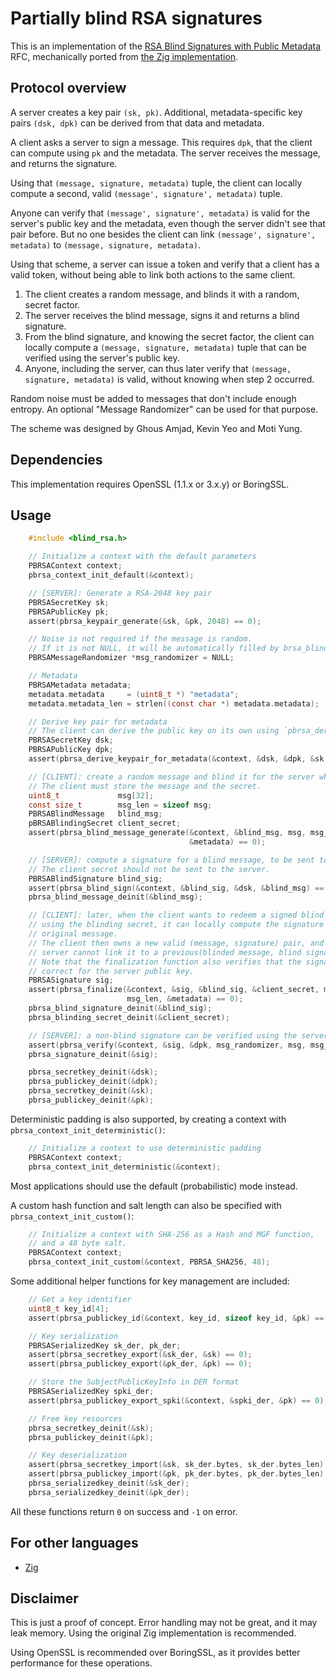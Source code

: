 # Partially blind RSA signatures

This is an implementation of the [RSA Blind Signatures with Public Metadata](https://eprint.iacr.org/2023/1199) RFC, mechanically ported from [the Zig implementation](https://github.com/jedisct1/zig-rsa-blind-signatures).

## Protocol overview

A server creates a key pair `(sk, pk)`. Additional, metadata-specific key pairs `(dsk, dpk)` can be derived from that data and metadata.

A client asks a server to sign a message. This requires `dpk`, that the client can compute using `pk` and the metadata. The server receives the message, and returns the signature.

Using that `(message, signature, metadata)` tuple, the client can locally compute a second, valid `(message', signature', metadata)` tuple.

Anyone can verify that `(message', signature', metadata)` is valid for the server's public key and the metadata, even though the server didn't see that pair before.
But no one besides the client can link `(message', signature', metadata)` to `(message, signature, metadata)`.

Using that scheme, a server can issue a token and verify that a client has a valid token, without being able to link both actions to the same client.

1. The client creates a random message, and blinds it with a random, secret factor.
2. The server receives the blind message, signs it and returns a blind signature.
3. From the blind signature, and knowing the secret factor, the client can locally compute a `(message, signature, metadata)` tuple that can be verified using the server's public key.
4. Anyone, including the server, can thus later verify that `(message, signature, metadata)` is valid, without knowing when step 2 occurred.

Random noise must be added to messages that don't include enough entropy. An optional "Message Randomizer" can be used for that purpose.

The scheme was designed by Ghous Amjad, Kevin Yeo and Moti Yung.

## Dependencies

This implementation requires OpenSSL (1.1.x or 3.x.y) or BoringSSL.

## Usage

```c
    #include <blind_rsa.h>

    // Initialize a context with the default parameters
    PBRSAContext context;
    pbrsa_context_init_default(&context);

    // [SERVER]: Generate a RSA-2048 key pair
    PBRSASecretKey sk;
    PBRSAPublicKey pk;
    assert(pbrsa_keypair_generate(&sk, &pk, 2048) == 0);

    // Noise is not required if the message is random.
    // If it is not NULL, it will be automatically filled by brsa_blind_sign().
    PBRSAMessageRandomizer *msg_randomizer = NULL;

    // Metadata
    PBRSAMetadata metadata;
    metadata.metadata     = (uint8_t *) "metadata";
    metadata.metadata_len = strlen((const char *) metadata.metadata);    

    // Derive key pair for metadata
    // The client can derive the public key on its own using `pbrsa_derive_publickey_for_metadata()`
    PBRSASecretKey dsk;
    PBRSAPublicKey dpk;
    assert(pbrsa_derive_keypair_for_metadata(&context, &dsk, &dpk, &sk, &pk, &metadata) == 0);    

    // [CLIENT]: create a random message and blind it for the server whose public key is `pk`.
    // The client must store the message and the secret.
    uint8_t             msg[32];
    const size_t        msg_len = sizeof msg;
    PBRSABlindMessage   blind_msg;
    pBRSABlindingSecret client_secret;
    assert(pbrsa_blind_message_generate(&context, &blind_msg, msg, msg_len, &client_secret, &dpk,
                                        &metadata) == 0);

    // [SERVER]: compute a signature for a blind message, to be sent to the client.
    // The client secret should not be sent to the server.
    PBRSABlindSignature blind_sig;
    assert(pbrsa_blind_sign(&context, &blind_sig, &dsk, &blind_msg) == 0);
    pbrsa_blind_message_deinit(&blind_msg);

    // [CLIENT]: later, when the client wants to redeem a signed blind message,
    // using the blinding secret, it can locally compute the signature of the
    // original message.
    // The client then owns a new valid (message, signature) pair, and the
    // server cannot link it to a previous(blinded message, blind signature) pair.
    // Note that the finalization function also verifies that the signature is
    // correct for the server public key.
    PBRSASignature sig;
    assert(pbrsa_finalize(&context, &sig, &blind_sig, &client_secret, msg_randomizer, &dpk, msg,
                          msg_len, &metadata) == 0);
    pbrsa_blind_signature_deinit(&blind_sig);
    pbrsa_blinding_secret_deinit(&client_secret);

    // [SERVER]: a non-blind signature can be verified using the server's public key.
    assert(pbrsa_verify(&context, &sig, &dpk, msg_randomizer, msg, msg_len, &metadata) == 0);
    pbrsa_signature_deinit(&sig);

    pbrsa_secretkey_deinit(&dsk);
    pbrsa_publickey_deinit(&dpk);
    pbrsa_secretkey_deinit(&sk);
    pbrsa_publickey_deinit(&pk);
```

Deterministic padding is also supported, by creating a context with `pbrsa_context_init_deterministic()`:

```c
    // Initialize a context to use deterministic padding
    PBRSAContext context;
    pbrsa_context_init_deterministic(&context);
```

Most applications should use the default (probabilistic) mode instead.

A custom hash function and salt length can also be specified with `pbrsa_context_init_custom()`:

```c
    // Initialize a context with SHA-256 as a Hash and MGF function,
    // and a 48 byte salt.
    PBRSAContext context;
    pbrsa_context_init_custom(&context, PBRSA_SHA256, 48);
```

Some additional helper functions for key management are included:

```c
    // Get a key identifier
    uint8_t key_id[4];
    assert(pbrsa_publickey_id(&context, key_id, sizeof key_id, &pk) == 0);

    // Key serialization
    PBRSASerializedKey sk_der, pk_der;
    assert(pbrsa_secretkey_export(&sk_der, &sk) == 0);
    assert(pbrsa_publickey_export(&pk_der, &pk) == 0);

    // Store the SubjectPublicKeyInfo in DER format
    PBRSASerializedKey spki_der;
    assert(pbrsa_publickey_export_spki(&context, &spki_der, &pk) == 0);

    // Free key resources
    pbrsa_secretkey_deinit(&sk);
    pbrsa_publickey_deinit(&pk);

    // Key deserialization
    assert(pbrsa_secretkey_import(&sk, sk_der.bytes, sk_der.bytes_len) == 0);
    assert(pbrsa_publickey_import(&pk, pk_der.bytes, pk_der.bytes_len) == 0);
    pbrsa_serializedkey_deinit(&sk_der);
    pbrsa_serializedkey_deinit(&pk_der);
```

All these functions return `0` on success and `-1` on error.

## For other languages

* [Zig](https://github.com/jedisct1/zig-blind-rsa-signatures)

## Disclaimer

This is just a proof of concept. Error handling may not be great, and it may leak memory. Using the original Zig implementation is recommended.

Using OpenSSL is recommended over BoringSSL, as it provides better performance for these operations.

